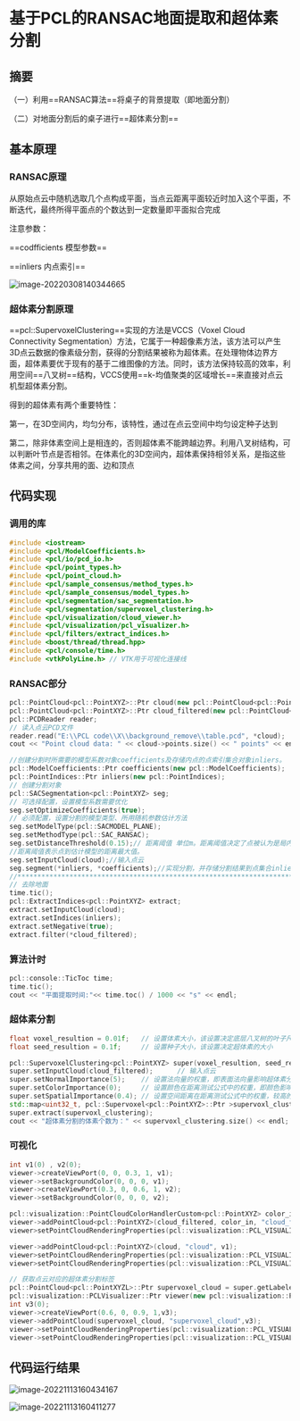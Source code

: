 # 基于PCL的RANSAC地面提取和超体素分割

## 摘要

（一）利用==RANSAC算法==将桌子的背景提取（即地面分割）

（二）对地面分割后的桌子进行==超体素分割==

## 基本原理

### RANSAC原理

从原始点云中随机选取几个点构成平面，当点云距离平面较近时加入这个平面，不断迭代，最终所得平面点的个数达到一定数量即平面拟合完成

注意参数：

==codfficients 模型参数==

==inliers 内点索引==

![image-20220308140344665](https://gitee.com/yao-tuo/typora/raw/master/img/image-20220308140344665.png)

### 超体素分割原理

 ==pcl::SupervoxelClustering==实现的方法是VCCS（Voxel Cloud Connectivity Segmentation）方法，它属于一种超像素方法，该方法可以产生3D点云数据的像素级分割，获得的分割结果被称为超体素。在处理物体边界方面，超体素要优于现有的基于二维图像的方法。同时，该方法保持较高的效率，利用空间==八叉树==结构，VCCS使用==k-均值聚类的区域增长==来直接对点云机型超体素分割。

  得到的超体素有两个重要特性：

第一，在3D空间内，均匀分布，该特性，通过在点云空间中均匀设定种子达到

第二，除非体素空间上是相连的，否则超体素不能跨越边界。利用八叉树结构，可以判断叶节点是否相邻。在体素化的3D空间内，超体素保持相邻关系，是指这些体素之间，分享共用的面、边和顶点

## 代码实现

### 调用的库

```cpp
#include <iostream>    
#include <pcl/ModelCoefficients.h>  
#include <pcl/io/pcd_io.h>
#include <pcl/point_types.h>
#include <pcl/point_cloud.h>
#include <pcl/sample_consensus/method_types.h>
#include <pcl/sample_consensus/model_types.h>
#include <pcl/segmentation/sac_segmentation.h>
#include <pcl/segmentation/supervoxel_clustering.h>
#include <pcl/visualization/cloud_viewer.h>
#include <pcl/visualization/pcl_visualizer.h>
#include <pcl/filters/extract_indices.h>
#include <boost/thread/thread.hpp>
#include <pcl/console/time.h>
#include <vtkPolyLine.h> // VTK用于可视化连接线
```

### RANSAC部分

```cpp
pcl::PointCloud<pcl::PointXYZ>::Ptr cloud(new pcl::PointCloud<pcl::PointXYZ>);
pcl::PointCloud<pcl::PointXYZ>::Ptr cloud_filtered(new pcl::PointCloud<pcl::PointXYZ>);
pcl::PCDReader reader;
// 读入点云PCD文件
reader.read("E:\\PCL code\\X\\background_remove\\table.pcd", *cloud);
cout << "Point cloud data: " << cloud->points.size() << " points" << endl;

//创建分割时所需要的模型系数对象coefficients及存储内点的点索引集合对象inliers。
pcl::ModelCoefficients::Ptr coefficients(new pcl::ModelCoefficients);
pcl::PointIndices::Ptr inliers(new pcl::PointIndices);
// 创建分割对象
pcl::SACSegmentation<pcl::PointXYZ> seg;
// 可选择配置，设置模型系数需要优化
seg.setOptimizeCoefficients(true);
// 必须配置，设置分割的模型类型、所用随机参数估计方法
seg.setModelType(pcl::SACMODEL_PLANE);
seg.setMethodType(pcl::SAC_RANSAC);
seg.setDistanceThreshold(0.15);// 距离阈值 单位m。距离阈值决定了点被认为是局内点时必须满足的条件
//距离阈值表示点到估计模型的距离最大值。
seg.setInputCloud(cloud);//输入点云
seg.segment(*inliers, *coefficients);//实现分割，并存储分割结果到点集合inliers及存储平面模型系数coefficients
//***********************************************************************
// 去除地面
time.tic();
pcl::ExtractIndices<pcl::PointXYZ> extract;
extract.setInputCloud(cloud);
extract.setIndices(inliers);
extract.setNegative(true);
extract.filter(*cloud_filtered);
```

### 算法计时

```cpp
pcl::console::TicToc time;
time.tic();
cout << "平面提取时间:"<< time.toc() / 1000 << "s" << endl;
```

### 超体素分割

```cpp
float voxel_resultion = 0.01f;   // 设置体素大小，该设置决定底层八叉树的叶子尺寸
float seed_resultion = 0.1f;     // 设置种子大小，该设置决定超体素的大小

pcl::SupervoxelClustering<pcl::PointXYZ> super(voxel_resultion, seed_resultion);
super.setInputCloud(cloud_filtered);      // 输入点云
super.setNormalImportance(5);    // 设置法向量的权重，即表面法向量影响超体素分割结果的比重。
super.setColorImportance(0);     // 设置颜色在距离测试公式中的权重，即颜色影响超体素分割结果的比重。
super.setSpatialImportance(0.4); // 设置空间距离在距离测试公式中的权重，较高的值会构建非常规则的超体素，较低的值产生的体素会按照法线
std::map<uint32_t, pcl::Supervoxel<pcl::PointXYZ>::Ptr >supervoxl_clustering;
super.extract(supervoxl_clustering);
cout << "超体素分割的体素个数为：" << supervoxl_clustering.size() << endl;
```

### 可视化

```cpp
int v1(0) , v2(0);
viewer->createViewPort(0, 0, 0.3, 1, v1);
viewer->setBackgroundColor(0, 0, 0, v1);
viewer->createViewPort(0.3, 0, 0.6, 1, v2);
viewer->setBackgroundColor(0, 0, 0, v2);

pcl::visualization::PointCloudColorHandlerCustom<pcl::PointXYZ> color_in(cloud_filtered, 255, 0, 0);
viewer->addPointCloud<pcl::PointXYZ>(cloud_filtered, color_in, "cloud_filtered", v2);
viewer>setPointCloudRenderingProperties(pcl::visualization::PCL_VISUALIZER_POINT_SIZE, 1, "cloud_filtered", v2);

viewer->addPointCloud<pcl::PointXYZ>(cloud, "cloud", v1);
viewer>setPointCloudRenderingProperties(pcl::visualization::PCL_VISUALIZER_COLOR, 0, 255, 0, "cloud", v1);
viewer>setPointCloudRenderingProperties(pcl::visualization::PCL_VISUALIZER_POINT_SIZE, 1, "cloud", v1);

// 获取点云对应的超体素分割标签
pcl::PointCloud<pcl::PointXYZL>::Ptr supervoxel_cloud = super.getLabeledCloud();
pcl::visualization::PCLVisualizer::Ptr viewer(new pcl::visualization::PCLVisualizer("VCCS"));
int v3(0);
viewer->createViewPort(0.6, 0, 0.9, 1,v3);
viewer->addPointCloud(supervoxel_cloud, "supervoxel_cloud",v3);
viewer->setPointCloudRenderingProperties(pcl::visualization::PCL_VISUALIZER_POINT_SIZE, 1, "supervoxel_cloud",v3);
viewer->setPointCloudRenderingProperties(pcl::visualization::PCL_VISUALIZER_OPACITY, 0.5, "supervoxel_cloud",v3);
```



## 代码运行结果

![image-20221113160434167](https://image-1312312327.cos.ap-shanghai.myqcloud.com/image-20221113160434167.png)

![image-20221113160411277](https://image-1312312327.cos.ap-shanghai.myqcloud.com/image-20221113160411277.png)
